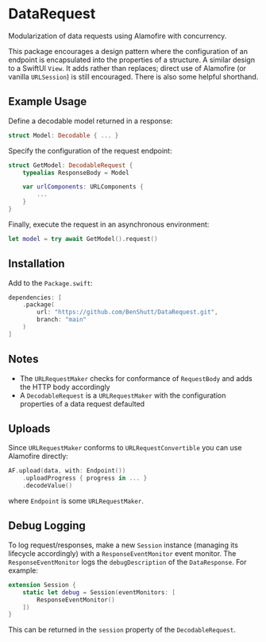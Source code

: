 # DataRequest

Modularization of data requests using Alamofire with concurrency.

This package encourages a design pattern where the configuration of an endpoint is encapsulated into the properties of a structure.
A similar design to a SwiftUI `View`.
It adds rather than replaces; direct use of Alamofire (or vanilla `URLSession`) is still encouraged.
There is also some helpful shorthand.

## Example Usage

Define a decodable model returned in a response:

```swift
struct Model: Decodable { ... }
```

Specify the configuration of the request endpoint:

```swift
struct GetModel: DecodableRequest {
    typealias ResponseBody = Model

    var urlComponents: URLComponents {
        ...
    }
}
```

Finally, execute the request in an asynchronous environment:

```swift
let model = try await GetModel().request()
```

## Installation

Add to the `Package.swift`:

```swift
dependencies: [
    .package(
        url: "https://github.com/BenShutt/DataRequest.git",
        branch: "main"
    )
]
```

## Notes

* The `URLRequestMaker` checks for conformance of `RequestBody` and adds the HTTP body accordingly
* A `DecodableRequest` is a `URLRequestMaker` with the configuration properties of a data request defaulted

## Uploads

Since `URLRequestMaker` conforms to `URLRequestConvertible` you can use Alamofire directly:

```swift
AF.upload(data, with: Endpoint())
    .uploadProgress { progress in ... }
    .decodeValue()
```

where `Endpoint` is some `URLRequestMaker`.

## Debug Logging

To log request/responses, make a new `Session` instance (managing its lifecycle accordingly) with a `ResponseEventMonitor` event monitor.
The `ResponseEventMonitor` logs the `debugDescription` of the `DataResponse`.
For example:

```swift
extension Session {
    static let debug = Session(eventMonitors: [
        ResponseEventMonitor()
    ])
}
```

This can be returned in the `session` property of the `DecodableRequest`.

